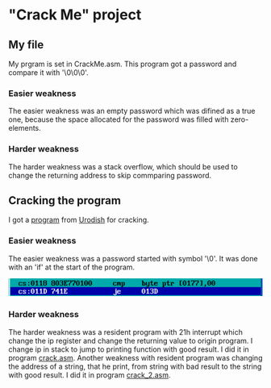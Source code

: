 # "Crack Me" project

## My file

My prgram is set in CrackMe.asm. This program got a password and compare it with '\0\0\0'.

### Easier weakness

The easier weakness was an empty password which was difined as a true one, because the space allocated for the password was filled with zero-elements. 

### Harder weakness

The harder weakness was a stack overflow, which should be used to change the returning address to skip commparing password.

## Cracking the program

I got a [program](VZLOM.COM) from [Urodish](https://github.com/kzueirf12345) for cracking.

### Easier weakness

The easier weakness was a password started with symbol '\0'. It was done with an 'if' at the start of the program.

![alt text](EasierWeakness1.png)

### Harder weakness

The harder weakness was a resident program with 21h interrupt which change the ip register and change the returning value to origin program. I change ip in stack to jump to printing function with good result. I did it in program [crack.asm](crack.asm). Another weakness with resident program was changing the address of a string, that he print, from string with bad result to the string with good result. I did it in program [crack_2.asm](crack_2.asm).
